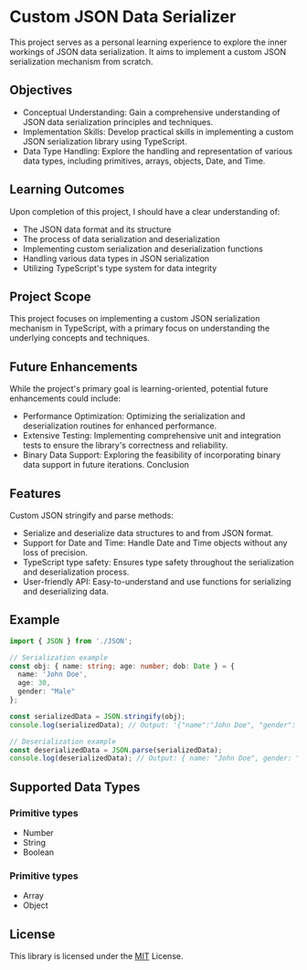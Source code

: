 # Custom JSON Data Serializer

This project serves as a personal learning experience to explore the inner workings of JSON data serialization. It aims to implement a custom JSON serialization mechanism from scratch.
<!-- , extending its functionality to support additional data types like Date and Time. -->

## Objectives
- Conceptual Understanding: Gain a comprehensive understanding of JSON data serialization principles and techniques.
- Implementation Skills: Develop practical skills in implementing a custom JSON serialization library using TypeScript.
- Data Type Handling: Explore the handling and representation of various data types, including primitives, arrays, objects, Date, and Time.

## Learning Outcomes
Upon completion of this project, I should have a clear understanding of:

- The JSON data format and its structure
- The process of data serialization and deserialization
- Implementing custom serialization and deserialization functions
- Handling various data types in JSON serialization
- Utilizing TypeScript's type system for data integrity
## Project Scope
This project focuses on implementing a custom JSON serialization mechanism in TypeScript, with a primary focus on understanding the underlying concepts and techniques. 
<!-- It extends the standard JSON functionality to support Date and Time data types. -->

## Future Enhancements
While the project's primary goal is learning-oriented, potential future enhancements could include:

- Performance Optimization: Optimizing the serialization and deserialization routines for enhanced performance.
- Extensive Testing: Implementing comprehensive unit and integration tests to ensure the library's correctness and reliability.
- Binary Data Support: Exploring the feasibility of incorporating binary data support in future iterations.
Conclusion

## Features

Custom JSON stringify and parse methods:
- Serialize and deserialize data structures to and from JSON format.
- Support for Date and Time: Handle Date and Time objects without any loss of precision.
- TypeScript type safety: Ensures type safety throughout the serialization and deserialization process.
- User-friendly API: Easy-to-understand and use functions for serializing and deserializing data.

## Example
```ts
import { JSON } from './JSON';

// Serialization example
const obj: { name: string; age: number; dob: Date } = {
  name: 'John Doe',
  age: 30,
  gender: "Male"
};

const serializedData = JSON.stringify(obj);
console.log(serializedData); // Output: '{"name":"John Doe", "gender": "Male"}'

// Deserialization example
const deserializedData = JSON.parse(serializedData);
console.log(deserializedData); // Output: { name: "John Doe", gender: "Male" }
```

## Supported Data Types
### Primitive types 
- Number
- String
- Boolean
### Primitive types
- Array
- Object
<!-- - Date and Time
- Binary Data Support -->

<!-- Binary data support is not currently implemented, but it may be added in future versions of the library. -->


## License
This library is licensed under the [MIT](/LICENSE) License.